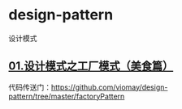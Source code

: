 # design-pattern
设计模式

## [01.设计模式之工厂模式（美食篇）](https://github.com/viomay/design-pattern/blob/master/factoryPattern/doc/01.%E8%AE%BE%E8%AE%A1%E6%A8%A1%E5%BC%8F%E4%B9%8B%E5%B7%A5%E5%8E%82%E6%A8%A1%E5%BC%8F.md)
代码传送门：https://github.com/viomay/design-pattern/tree/master/factoryPattern
